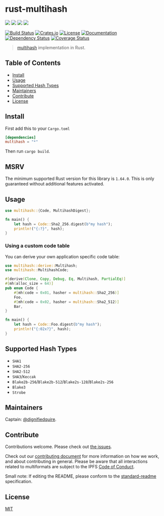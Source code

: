 # rust-multihash

[![](https://img.shields.io/badge/made%20by-Protocol%20Labs-blue.svg?style=flat-square)](http://ipn.io)
[![](https://img.shields.io/badge/project-multiformats-blue.svg?style=flat-square)](https://github.com/multiformats/multiformats)
[![](https://img.shields.io/badge/freenode-%23ipfs-blue.svg?style=flat-square)](https://webchat.freenode.net/?channels=%23ipfs)
[![](https://img.shields.io/badge/readme%20style-standard-brightgreen.svg?style=flat-square)](https://github.com/RichardLitt/standard-readme)

[![Build Status](https://github.com/multiformats/rust-multihash/workflows/build/badge.svg)](https://github.com/multiformats/rust-multihash/actions)
[![Crates.io](https://img.shields.io/crates/v/multihash?style=flat-square)](https://crates.io/crates/multihash)
[![License](https://img.shields.io/crates/l/multihash?style=flat-square)](LICENSE)
[![Documentation](https://docs.rs/multihash/badge.svg?style=flat-square)](https://docs.rs/multihash)
[![Dependency Status](https://deps.rs/repo/github/multiformats/rust-multihash/status.svg)](https://deps.rs/repo/github/multiformats/rust-multihash)
[![Coverage Status]( https://img.shields.io/codecov/c/github/multiformats/rust-multihash?style=flat-square)](https://codecov.io/gh/multiformats/rust-multihash)

> [multihash](https://github.com/multiformats/multihash) implementation in Rust.

## Table of Contents
  - [Install](#install)
  - [Usage](#usage)
  - [Supported Hash Types](#supported-hash-types)
  - [Maintainers](#maintainers)
  - [Contribute](#contribute)
  - [License](#license)

## Install

First add this to your `Cargo.toml`

```toml
[dependencies]
multihash = "*"
```

Then run `cargo build`.

## MSRV

The minimum supported Rust version for this library is `1.64.0`.
This is only guaranteed without additional features activated.

## Usage

```rust
use multihash::{Code, MultihashDigest};

fn main() {
    let hash = Code::Sha2_256.digest(b"my hash");
    println!("{:?}", hash);
}
```

### Using a custom code table

You can derive your own application specific code table:

```rust
use multihash::derive::Multihash;
use multihash::MultihashCode;

#[derive(Clone, Copy, Debug, Eq, Multihash, PartialEq)]
#[mh(alloc_size = 64)]
pub enum Code {
    #[mh(code = 0x01, hasher = multihash::Sha2_256)]
    Foo,
    #[mh(code = 0x02, hasher = multihash::Sha2_512)]
    Bar,
}

fn main() {
    let hash = Code::Foo.digest(b"my hash");
    println!("{:02x?}", hash);
}
```

## Supported Hash Types

* `SHA1`
* `SHA2-256`
* `SHA2-512`
* `SHA3`/`Keccak`
* `Blake2b-256`/`Blake2b-512`/`Blake2s-128`/`Blake2s-256`
* `Blake3`
* `Strobe`

## Maintainers

Captain: [@dignifiedquire](https://github.com/dignifiedquire).

## Contribute

Contributions welcome. Please check out [the issues](https://github.com/multiformats/rust-multihash/issues).

Check out our [contributing document](https://github.com/multiformats/multiformats/blob/master/contributing.md) for more information on how we work, and about contributing in general. Please be aware that all interactions related to multiformats are subject to the IPFS [Code of Conduct](https://github.com/ipfs/community/blob/master/code-of-conduct.md).

Small note: If editing the README, please conform to the [standard-readme](https://github.com/RichardLitt/standard-readme) specification.


## License

[MIT](LICENSE)
